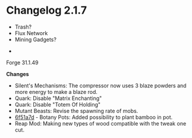 # Changelog 2.1.7

+ Trash?
+ Flux Network
+ Mining Gadgets?

-

Forge 31.1.49


**Changes**
- Silent's Mechanisms: The compressor now uses 3 blaze powders and more energy to make a blaze rod. 
- Quark: Disable "Matrix Enchanting"
- Quark: Disable "Totem Of Holding"
- Mutant Beasts: Revise the spawning rate of mobs.
- [6f51a7d](https://github.com/Khytwel/Valhelsia/commit/6f51a7d43880ac2382a1fc03e4ec5444aab14991) - Botany Pots: Added possibility to plant bamboo in pot.
- Reap Mod: Making new types of wood compatible with the tweak one cut.
